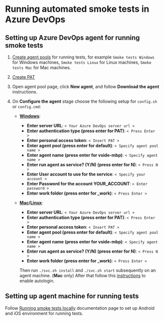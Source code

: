 # Running automated smoke tests in Azure DevOps

## Setting up Azure DevOps agent for running smoke tests

1. [Create agent pools](https://docs.microsoft.com/en-us/azure/devops/pipelines/agents/pools-queues?view=azure-devops#creating-agent-pools) for running tests, for example `Smoke tests Windows` for Windows machines, `Smoke tests Linux` for Linux machines, `Smoke tests Mac` for Mac machines.
1. [Create PAT](https://docs.microsoft.com/en-us/azure/devops/pipelines/agents/v2-windows?view=azure-devops&viewFallbackFrom=azdevops#authenticate-with-a-personal-access-token-pat)

1. Open agent pool page, click **New agent**, and follow **Download the agent** instructions.
1. On **Configure the agent** stage choose the following setup for `config.sh` or `config.cmd`:
   * [**Windows**](https://docs.microsoft.com/en-us/azure/devops/pipelines/agents/v2-windows?view=azure-devops):

     * **Enter server URL**: `< Your Azure DevOps server url >`
     * **Enter authentication type (press enter for PAT)**: `< Press Enter >`
     * **Enter personal access token**: `< Insert PAT >`
     * **Enter agent pool (press enter for default)**: `< Specify agent pool name >`
     * **Enter agent name (press enter for vside-mbp)**: `< Specify agent name >`
     * **Enter run agent as service? (Y/N) (press enter for N)**: `< Press N >`
     * **Enter User account to use for the service**: `< Specify your account >`
     * **Enter Password for the account YOUR_ACCOUNT**: `< Enter password >`
     * **Enter work folder (press enter for _work)**: `< Press Enter >`

   * **[Mac](https://docs.microsoft.com/en-us/azure/devops/pipelines/agents/v2-osx?view=azure-devops)/[Linux](https://docs.microsoft.com/en-us/azure/devops/pipelines/agents/v2-linux?view=azure-devops)**:

     * **Enter server URL**: `< Your Azure DevOps server url >`
     * **Enter authentication type (press enter for PAT)**: `< Press Enter >`
     * **Enter personal access token**: `< Insert PAT >`
     * **Enter agent pool (press enter for default)**: `< Specify agent pool name >`
     * **Enter agent name (press enter for vside-mbp)**: `< Specify agent name >`
     * **Enter run agent as service? (Y/N) (press enter for N)**: `< Press N >`
     * **Enter work folder (press enter for _work)**: `< Press Enter >`

     Then run `./svc.sh install` and `./svc.sh start` subsequently on an agent machine.
     (**Mac** only) After that follow this [instructions](https://support.apple.com/en-us/HT201476) to enable autologin.

## Setting up agent machine for running tests
Follow [Running smoke tests locally](./run-locally.md) documentation page to set up Android and iOS environment for running tests.
